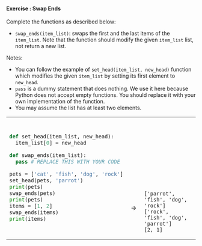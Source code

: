#### Exercise : Swap Ends

Complete the functions as described below:
* `swap_ends(item_list)`: swaps the first and the last items of the `item_list`. Note that the function should modify the given `item_list` list, not return a new list.

Notes:
* You can follow the example of `set_head(item_list, new_head)` function which modifies the given `item_list` by setting its first element to `new_head`.
* `pass` is a dummy statement that does nothing. We use it here because Python does not accept empty functions. You should replace it with your own implementation of the function.
* You may assume the list has at least two elements.

<table>
<tbody>
<tr>
  <td>

```python
def set_head(item_list, new_head):
  item_list[0] = new_head

def swap_ends(item_list):
  pass # REPLACE THIS WITH YOUR CODE

pets = ['cat', 'fish', 'dog', 'rock']
set_head(pets, 'parrot')
print(pets)
swap_ends(pets)
print(pets)
items = [1, 2]
swap_ends(items)
print(items)
```
  </td>
  <td><br><br><br><br><br><br><br><br>&nbsp;→&nbsp;</td>
  <td><br><br><br><br><br><br><br><br><br>

```{.no-line-numbers}
['parrot', 'fish', 'dog', 'rock']
['rock', 'fish', 'dog', 'parrot']
[2, 1]
```
  </td>
</tr>
</tbody>
</table>

